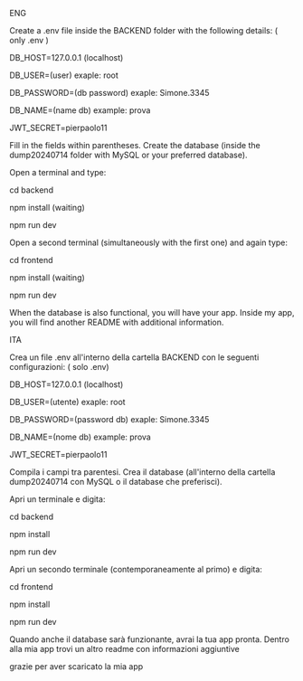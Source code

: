 ENG

Create a .env file inside the BACKEND folder with the following details: ( only .env )

DB_HOST=127.0.0.1 (localhost)

DB_USER=(user) exaple: root

DB_PASSWORD=(db password) exaple: Simone.3345

DB_NAME=(name db) example: prova

JWT_SECRET=pierpaolo11


Fill in the fields within parentheses. Create the database (inside the dump20240714 folder with MySQL or your preferred database).

Open a terminal and type:

cd backend

npm install (waiting)

npm run dev

Open a second terminal (simultaneously with the first one) and again type:

cd frontend

npm install (waiting)

npm run dev

When the database is also functional, you will have your app. Inside my app, you will find another README with additional information.

ITA

Crea un file .env all'interno della cartella BACKEND con le seguenti configurazioni: ( solo .env)

DB_HOST=127.0.0.1 (localhost)

DB_USER=(utente) exaple: root

DB_PASSWORD=(password db) exaple: Simone.3345

DB_NAME=(nome db) example: prova

JWT_SECRET=pierpaolo11

Compila i campi tra parentesi. Crea il database (all'interno della cartella dump20240714 con MySQL o il database che preferisci).

Apri un terminale e digita:

cd backend

npm install

npm run dev

Apri un secondo terminale (contemporaneamente al primo) e digita:

cd frontend

npm install

npm run dev

Quando anche il database sarà funzionante, avrai la tua app pronta. Dentro alla mia app trovi un altro readme con informazioni aggiuntive 

grazie per aver scaricato la mia app 

